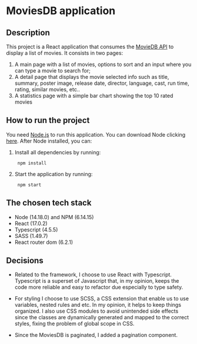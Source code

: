 # MoviesDB application

## Description
This project is a React application that consumes the [MovieDB API](https://developers.themoviedb.org/3) to display a list of movies. 
It consists in two pages:
1. A main page with a list of movies, options to sort and an input where you can type a movie to search for;
2. A detail page that displays the movie selected info such as title, summary, poster image, release date, director, language, cast, run time, rating, similar movies, etc..
3. A statistics page with a simple bar chart showing the top 10 rated movies


## How to run the project

You need [Node.js](https://nodejs.org/en/) to run this application. You can download Node clicking [here](https://nodejs.org/en/download/). After Node installed, you can:

1. Install all dependencies by running:

        npm install

2. Start the application by running:

        npm start


## The chosen tech stack
- Node (14.18.0) and NPM (6.14.15)
- React (17.0.2)
- Typescript (4.5.5)
- SASS (1.49.7)
- React router dom (6.2.1)


## Decisions
- Related to the framework, I choose to use React with Typescript. Typescript is a superset of Javascript that, in my opinion, keeps the code more reliable and easy to refactor due especially to type safety.

- For styling I choose to use SCSS, a CSS extension that enable us to use variables, nested rules and etc. In my opinion, it helps to keep things organized. I also use CSS modules to avoid unintended side effects since the classes are dynamically generated and mapped to the correct styles, fixing the problem of global scope in CSS.  

- Since the MoviesDB is paginated, I added a pagination component.